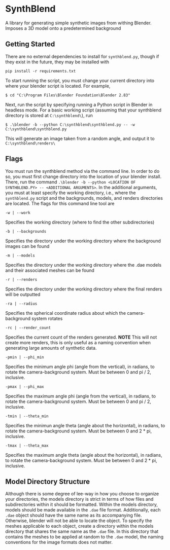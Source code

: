 # SynthBlend
A library for generating simple synthetic images from withing Blender. Imposes a 3D model onto a predetermined background

## Getting Started
There are no external dependencies to install for ```synthblend.py```, though if they exist in the future, they may be installed with 
```
pip install -r requirements.txt
```
To start running the script, you must change your current directory into where your blender script is located. For example, 
```console
$ cd "C:\Program Files\Blender Foundation\Blender 2.83"
```
Next, run the script by specifying running a Python script in Blender in headless mode. For a basic working script (assuming that your synthblend directory is stored at ```C:\synthblend\```), run 
```console
$ .\blender -b --python C:\synthblend\synthblend.py -- -w C:\synthblend\synthblend.py
```
This will generate an image taken from a random angle, and output it to ```C:\synthblend\renders\```

## Flags
You must run the synthblend method via the command line. In order to do so, you must first change directory into the location of your blender install. There, run the command ```.\blender -b --python <LOCATION OF SYNTHBLEND.PY> -- <ADDITIONAL ARGUMENTS>```. In the additional arguments, you must at least specify the working directory, i.e., where the ```synthblend.py``` script and the backgrounds, models, and renders directories are located. The flags for this command line tool are 
```console
-w | --work 
```
Specifies the working directory (where to find the other subdirectories)
```console
-b | --backgrounds 
```
Specifies the directory under the working directory where the background images can be found
```console
-m | --models 
```
Specifies the directory under the working directory where the .dae models and their associated meshes can be found
```console
-r | --renders 
```
Specifies the directory under the working directory where the final renders will be outputted
```console
-ra | --radius 
```
Specifies the spherical coordinate radius about which the camera-background system rotates
```console
-rc | --render_count 
```
Specifies the current count of the renders generated. **NOTE** This will not create more renders, this is only useful as a naming convention when generating large amounts of synthetic data. 
```console
-pmin | --phi_min 
```
Specifies the minimum angle phi (angle from the vertical), in radians, to rotate the camera-background system. Must be between 0 and pi / 2, inclusive.
```console
-pmax | --phi_max 
```
Specifies the maximum angle phi (angle from the vertical), in radians, to rotate the camera-background system. Must be between 0 and pi / 2, inclusive.
```console
-tmin | --theta_min 
```
Specifies the minimun angle theta (angle about the horizontal), in radians, to rotate the camera-background system. Must be between 0 and 2 * pi, inclusive.
```console
-tmax | --theta_max 
```
Specifies the maximum angle theta (angle about the horizontal), in radians, to rotate the camera-background system. Must be between 0 and 2 * pi, inclusive.

## Model Directory Structure
Although there is some degree of lee-way in how you choose to organize your directories, the models directory is strict in terms of how files and subdirectories within it should be formatted. Within the models directory, models should be made available in the ```.dae``` file format. Additionally, each ```.dae``` object should have the same name as its accompanying file. Otherwise, blender will not be able to locate the object. To specify the meshes applicable to each object, create a directory within the models directory that shares the same name as the ```.dae``` file. In this directory that contains the meshes to be applied at random to the ```.dae``` model, the naming conventions for the image formats does not matter.